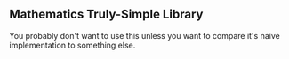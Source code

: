 ## Mathematics Truly-Simple Library

You probably don't want to use this unless you want to compare it's naive implementation to something else.
